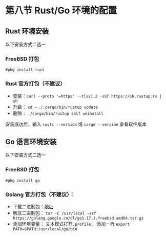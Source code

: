 # 第八节 Rust/Go 环境的配置

## Rust 环境安装

以下安装方式二选一

### FreeBSD 打包

`#pkg install rust`

### Rust 官方打包（不建议）

* 安装：`curl --proto '=https' --tlsv1.2 -sSf https://sh.rustup.rs | sh`
* 升级： `cd ~` `./.cargo/bin/rustup update`
* 删除： `./cargo/bin/rustup self uninstall`

安装成功后，输入 `rustc --version` 或 `cargo --version` 查看软件版本


## Go 语言环境安装

以下安装方式二选一

### FreeBSD 打包

`#pkg install go`

### Golang 官方打包（不建议）：

* 下载二进制包：[地址](https://golang.google.cn/dl/go1.17.3.freebsd-amd64.tar.gz)
* 解压二进制包： `tar -C /usr/local -xzf https://golang.google.cn/dl/go1.17.3.freebsd-amd64.tar.gz`
* 添加环境变量： 文本模式打开`.profile`， 添加一行 `export PATH=$PATH:/usr/local/go/bin`
